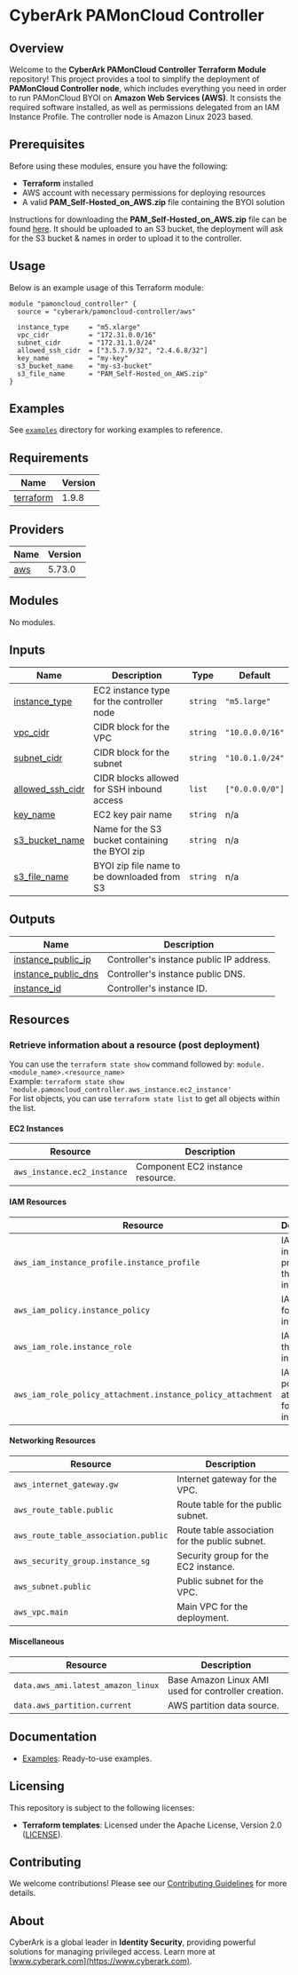 # CyberArk PAMonCloud Controller

## Overview  
Welcome to the **CyberArk PAMonCloud Controller Terraform Module** repository! This project provides a tool to simplify the deployment of **PAMonCloud Controller node**, which includes everything you need in order to run PAMonCloud BYOI on **Amazon Web Services (AWS)**. It consists the required software installed, as well as permissions delegated from an IAM Instance Profile. The controller node is Amazon Linux 2023 based.

## Prerequisites  
Before using these modules, ensure you have the following:  
- **Terraform** installed  
- AWS account with necessary permissions for deploying resources  
- A valid **PAM_Self-Hosted_on_AWS.zip** file containing the BYOI solution  

Instructions for downloading the **PAM_Self-Hosted_on_AWS.zip** file can be found [here](https://docs.cyberark.com/pam-self-hosted/latest/en/content/pas%20cloud/images.htm#CreateyourAMIs). It should be uploaded to an S3 bucket, the deployment will ask for the S3 bucket & names in order to upload it to the controller.

## Usage

Below is an example usage of this Terraform module:

```hcl
module "pamoncloud_controller" {
  source = "cyberark/pamoncloud-controller/aws"

  instance_type     = "m5.xlarge"
  vpc_cidr          = "172.31.0.0/16"
  subnet_cidr       = "172.31.1.0/24"
  allowed_ssh_cidr  = ["3.5.7.9/32", "2.4.6.8/32"]
  key_name          = "my-key"
  s3_bucket_name    = "my-s3-bucket"
  s3_file_name      = "PAM_Self-Hosted_on_AWS.zip"
}
```

## Examples

See [`examples`](/examples) directory for working examples to reference.

<!-- BEGIN_TF_DOCS -->
## Requirements

| Name | Version |
|------|---------|
| <a name="requirement_terraform"></a> [terraform](https://github.com/hashicorp/terraform) | 1.9.8 |

## Providers

| Name | Version |
|------|---------|
| <a name="provider_aws"></a> [aws](https://github.com/hashicorp/terraform-provider-aws) | 5.73.0 |

## Modules

No modules.

## Inputs

| Name | Description | Type | Default |
|------|-------------|------|---------|
| <a name="input_instance_type"></a> [instance\_type](#input\_instance\_type) | EC2 instance type for the controller node | `string` | `"m5.large"` |
| <a name="input_vpc_cidr"></a> [vpc\_cidr](#input\_vpc\_cidr) | CIDR block for the VPC | `string` | `"10.0.0.0/16"` |
| <a name="input_subnet_cidr"></a> [subnet\_cidr](#input\_subnet\_cidr) | CIDR block for the subnet | `string` | `"10.0.1.0/24"` |
| <a name="input_allowed_ssh_cidr"></a> [allowed\_ssh\_cidr](#input\_allowed\_ssh\_cidr) | CIDR blocks allowed for SSH inbound access | `list` | `["0.0.0.0/0"]` |
| <a name="input_key_name"></a> [key\_name](#input\_key\_name) | EC2 key pair name | `string` | n/a |
| <a name="input_s3_bucket_name"></a> [s3\_bucket\_name](#input\_s3\_bucket\_name) | Name for the S3 bucket containing the BYOI zip | `string` | n/a |
| <a name="input_s3_file_name"></a> [s3\_file\_name](#input\_s3\_file\_name) | BYOI zip file name to be downloaded from S3 | `string` | n/a |

## Outputs

| Name | Description |
|------|-------------|
| <a name="output_instance_public_ip"></a> [instance\_public\_ip](#output\_instance\_public\_ip) | Controller's instance public IP address. |
| <a name="output_instance_public_dns"></a> [instance\_public\_dns](#output\_instance\_public\_dns) | Controller's instance public DNS. |
| <a name="output_instance_id"></a> [instance\_id](#output\_instance\_id) | Controller's instance ID. |

## Resources

### Retrieve information about a resource (post deployment)
You can use the `terraform state show` command followed by: `module.<module_name>.<resource_name>`  
Example: `terraform state show 'module.pamoncloud_controller.aws_instance.ec2_instance'`  
For list objects, you can use `terraform state list` to get all objects within the list.

#### **EC2 Instances**
| Resource                              | Description                                    |
|---------------------------------------|------------------------------------------------|
| `aws_instance.ec2_instance`           | Component EC2 instance resource.               |

#### **IAM Resources**
| Resource                                                    | Description                                                 |
|-------------------------------------------------------------|-------------------------------------------------------------|
| `aws_iam_instance_profile.instance_profile`                 | IAM instance profile for the EC2 instance.                  |
| `aws_iam_policy.instance_policy`                            | IAM policy for the EC2 instance.                            |
| `aws_iam_role.instance_role`                                | IAM role for the EC2 instance.                              |
| `aws_iam_role_policy_attachment.instance_policy_attachment` | IAM role policy attachment for the EC2 instance.            |

#### **Networking Resources**
| Resource                                          | Description                                                 |
|---------------------------------------------------|-------------------------------------------------------------|
| `aws_internet_gateway.gw`                         | Internet gateway for the VPC.                               |
| `aws_route_table.public`                          | Route table for the public subnet.                          |
| `aws_route_table_association.public`              | Route table association for the public subnet.              |
| `aws_security_group.instance_sg`                  | Security group for the EC2 instance.                        |
| `aws_subnet.public`                               | Public subnet for the VPC.                                  |
| `aws_vpc.main`                                    | Main VPC for the deployment.                                |

#### **Miscellaneous**
| Resource                                          | Description                                                 |
|---------------------------------------------------|-------------------------------------------------------------|
| `data.aws_ami.latest_amazon_linux`                | Base Amazon Linux AMI used for controller creation.         |
| `data.aws_partition.current`                      | AWS partition data source.                                  |

<!-- END_TF_DOCS -->

## Documentation  
- [Examples](/examples): Ready-to-use examples.  

## Licensing  
This repository is subject to the following licenses:  
- **Terraform templates**: Licensed under the Apache License, Version 2.0 ([LICENSE](LICENSE)).  

## Contributing  
We welcome contributions! Please see our [Contributing Guidelines](CONTRIBUTING.md) for more details.  

## About  
CyberArk is a global leader in **Identity Security**, providing powerful solutions for managing privileged access. Learn more at [www.cyberark.com](https://www.cyberark.com).  